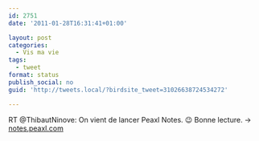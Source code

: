 ```yaml
---
id: 2751
date: '2011-01-28T16:31:41+01:00'

layout: post
categories:
  - Vis ma vie
tags:
  - tweet
format: status
publish_social: no
guid: 'http://tweets.local/?birdsite_tweet=31026638724534272'

---
```


RT @ThibautNinove: On vient de lancer Peaxl Notes. 😉 Bonne lecture. → [notes.peaxl.com](http://notes.peaxl.com)
